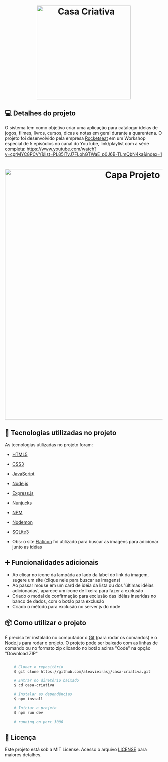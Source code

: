 <h1 align="center">
  <img alt="Casa Criativa" title="#CasaCriativa" src="./public/logo.png" width="300px" />
</h1>

## 💻 Detalhes do projeto

O sistema tem como objetivo criar uma aplicação para catalogar ideias de jogos, filmes, livros, cursos, dicas e notas em geral durante a quarentena. O projeto foi desenvolvido pela empresa [Rocketseat](https://rocketseat.com.br/) em um Workshop especial de 5 episódios no canal do YouTube, link/playlist com a série completa: https://www.youtube.com/watch?v=cprMYC8PCVY&list=PL85ITvJ7FLohGTWaE_p0J6B-TLmQbN4ka&index=1 

<h1 align="center">
    <img alt="Capa Projeto" title="CapaProjeto" src="./public/demonstracao-sistema.gif" width="800px"/>
</h1>

## :rocket: Tecnologias utilizadas no projeto

As tecnologias utilizadas no projeto foram:

- [HTML5](https://developer.mozilla.org/en-US/docs/Web/Guide/HTML/HTML5)
- [CSS3](https://developer.mozilla.org/en-US/docs/Web/CSS)
- [JavaScript](https://developer.mozilla.org/en-US/docs/Web/JavaScript)
- [Node.js](https://nodejs.org/)
- [Express.js](https://expressjs.com/)
- [Nunjucks](https://mozilla.github.io/nunjucks/)
- [NPM](https://www.npmjs.com/)
- [Nodemon](https://nodemon.io/)
- [SQLite3](https://www.sqlite.org/version3.html)

- Obs: o site [Flaticon](https://www.flaticon.com/) foi utilizado para buscar as imagens para adicionar junto as idéias

## :heavy_plus_sign: Funcionalidades adicionais

- Ao clicar no ícone da lampâda ao lado da label do link da imagem, sugere um site (clique nele para buscar as imagens)
- Ao passar mouse em um card de idéia da lista ou dos 'últimas idéias adicionadas', aparece um ícone de lixeira para fazer a exclusão
- Criado o modal de confirmação para exclusão das idéias inseridas no banco de dados, com o botão para exclusão
- Criado o método para exclusão no server.js do node


## :package: Como utilizar o projeto

É preciso ter instalado no computador o [Git](https://git-scm.com) (para rodar os comandos) e o [Node.js](https://nodejs.org/) para rodar o projeto. O projeto pode ser baixado com as linhas de comando ou no formato zip clicando no botão acima "Code" na opção "Download ZIP"

```bash

    # Clonar o repositório
    $ git clone https://github.com/alexvieirasj/casa-criativa.git

    # Entrar no diretório baixado
    $ cd casa-criativa

    # Instalar as dependências        
    $ npm install 

    # Iniciar o projeto
    $ npm run dev 
    
    # running on port 3000 
```

## :memo: Licença

Este projeto está sob a MIT License. Acesso o arquivo [LICENSE](https://github.com/alexvieirasj/casa-criativa/blob/master/LICENSE) para maiores detalhes.

